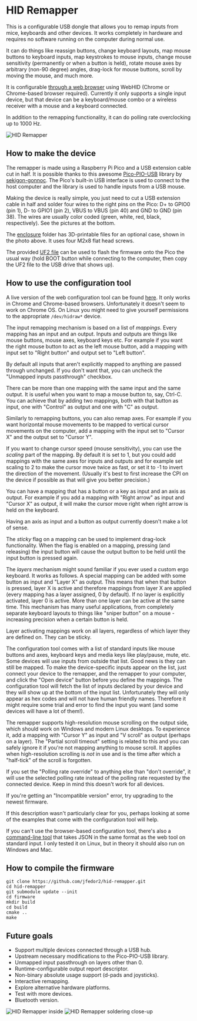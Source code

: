 # HID Remapper

This is a configurable USB dongle that allows you to remap inputs from mice, keyboards and other devices. It works completely in hardware and requires no software running on the computer during normal use.

It can do things like reassign buttons, change keyboard layouts, map mouse buttons to keyboard inputs, map keystrokes to mouse inputs, change mouse sensitivity (permanently or when a button is held), rotate mouse axes by arbitrary (non-90 degree) angles, drag-lock for mouse buttons, scroll by moving the mouse, and much more.

It is configurable [through a web browser](https://www.jfedor.org/hid-remapper-config/) using WebHID (Chrome or Chrome-based browser required). Currently it only supports a single input device, but that device can be a keyboard/mouse combo or a wireless receiver with a mouse and a keyboard connected.

In addition to the remapping functionality, it can do polling rate overclocking up to 1000 Hz.

![HID Remapper](images/remapper1.jpg)

## How to make the device

The remapper is made using a Raspberry Pi Pico and a USB extension cable cut in half. It is possible thanks to this awesome [Pico-PIO-USB](https://github.com/sekigon-gonnoc/Pico-PIO-USB) library by [sekigon-gonnoc](https://github.com/sekigon-gonnoc). The Pico's built-in USB interface is used to connect to the host computer and the library is used to handle inputs from a USB mouse.

Making the device is really simple, you just need to cut a USB extension cable in half and solder four wires to the right pins on the Pico: D+ to GPIO0 (pin 1), D- to GPIO1 (pin 2), VBUS to VBUS (pin 40) and GND to GND (pin 38). The wires are usually color coded (green, white, red, black, respectively). See the pictures at the bottom.

The [enclosure](enclosure) folder has 3D-printable files for an optional case, shown in the photo above. It uses four M2x8 flat head screws.

The provided [UF2 file](firmware/remapper.uf2) can be used to flash the firmware onto the Pico the usual way (hold BOOT button while connecting to the computer, then copy the UF2 file to the USB drive that shows up).

## How to use the configuration tool

A live version of the web configuration tool can be found [here](https://www.jfedor.org/hid-remapper-config/). It only works in Chrome and Chrome-based browsers. Unfortunately it doesn't seem to work on Chrome OS. On Linux you might need to give yourself permissions to the appropriate `/dev/hidraw*` device.

The input remapping mechanism is based on a list of _mappings_. Every mapping has an input and an output. Inputs and outputs are things like mouse buttons, mouse axes, keyboard keys etc. For example if you want the right mouse button to act as the left mouse button, add a mapping with input set to "Right button" and output set to "Left button".

By default all inputs that aren't explicitly mapped to anything are passed through unchanged. If you don't want that, you can uncheck the "Unmapped inputs passthrough" checkbox.

There can be more than one mapping with the same input and the same output. It is useful when you want to map a mouse button to, say, Ctrl-C. You can achieve that by adding two mappings, both with that button as input, one with "Control" as output and one with "C" as output.

Similarly to remapping buttons, you can also remap axes. For example if you want horizontal mouse movements to be mapped to vertical cursor movements on the computer, add a mapping with the input set to "Cursor X" and the output set to "Cursor Y".

If you want to change cursor speed (mouse sensitivity), you can use the _scaling_ part of the mapping. By default it is set to 1, but you could add mappings with the same axes for inputs and outputs and for example set scaling to 2 to make the cursor move twice as fast, or set it to -1 to invert the direction of the movement. (Usually it's best to first increase the CPI on the device if possible as that will give you better precision.)

You can have a mapping that has a button or a key as input and an axis as output. For example if you add a mapping with "Right arrow" as input and "Cursor X" as output, it will make the cursor move right when right arrow is held on the keyboard.

Having an axis as input and a button as output currently doesn't make a lot of sense.

The _sticky_ flag on a mapping can be used to implement drag-lock functionality. When the flag is enabled on a mapping, pressing (and releasing) the input button will cause the output button to be held until the input button is pressed again.

The _layers_ mechanism might sound familiar if you ever used a custom ergo keyboard. It works as follows. A special mapping can be added with some button as input and "Layer X" as output. This means that when that button is pressed, layer X is active and therefore mappings from layer X are applied (every mapping has a layer assigned, 0 by default). If no layer is explicitly activated, layer 0 is active. More than one layer can be active at the same time. This mechanism has many useful applications, from completely separate keyboard layouts to things like "sniper button" on a mouse - increasing precision when a certain button is held.

Layer activating mappings work on all layers, regardless of which layer they are defined on. They can be sticky.

The configuration tool comes with a list of standard inputs like mouse buttons and axes, keyboard keys and media keys like play/pause, mute, etc. Some devices will use inputs from outside that list. Good news is they can still be mapped. To make the device-specific inputs appear on the list, just connect your device to the remapper, and the remapper to your computer, and click the "Open device" button before you define the mappings. The configuration tool will fetch the list of inputs declared by your device and they will show up at the bottom of the input list. Unfortunately they will only appear as hex codes and will not have human friendly names. Therefore it might require some trial and error to find the input you want (and some devices will have a lot of them!).

The remapper supports high-resolution mouse scrolling on the output side, which should work on Windows and modern Linux desktops. To experience it, add a mapping with "Cursor Y" as input and "V scroll" as output (perhaps on a layer). The "Partial scroll timeout" setting is related to this and you can safely ignore it if you're not mapping anything to mouse scroll. It applies when high-resolution scrolling is _not_ in use and is the time after which a "half-tick" of the scroll is forgotten.

If you set the "Polling rate override" to anything else than "don't override", it will use the selected polling rate instead of the polling rate requested by the connected device. Keep in mind this doesn't work for all devices.

If you're getting an "Incompatible version" error, try upgrading to the newest firmware.

If this description wasn't particularly clear for you, perhaps looking at some of the examples that come with the configuration tool will help.

If you can't use the browser-based configuration tool, there's also a [command-line tool](config-tool) that takes JSON in the same format as the web tool on standard input. I only tested it on Linux, but in theory it should also run on Windows and Mac.

## How to compile the firmware

```
git clone https://github.com/jfedor2/hid-remapper.git
cd hid-remapper
git submodule update --init
cd firmware
mkdir build
cd build
cmake ..
make
```

## Future goals

* Support multiple devices connected through a USB hub.
* Upstream necessary modifications to the Pico-PIO-USB library.
* Unmapped input passthrough on layers other than 0.
* Runtime-configurable output report descriptor.
* Non-binary absolute usage support (d-pads and joysticks).
* Interactive remapping.
* Explore alternative hardware platforms.
* Test with more devices.
* Bluetooth version.

![HID Remapper inside](images/remapper2.jpg)
![HID Remapper soldering close-up](images/remapper3.jpg)
